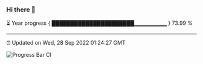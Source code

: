 ### Hi there 👋

⏳ Year progress { ██████████████████████▁▁▁▁▁▁▁▁ } 73.99 %

---

⏰ Updated on Wed, 28 Sep 2022 01:24:27 GMT

![Progress Bar CI](https://github.com/liununu/liununu/workflows/Progress%20Bar%20CI/badge.svg)
